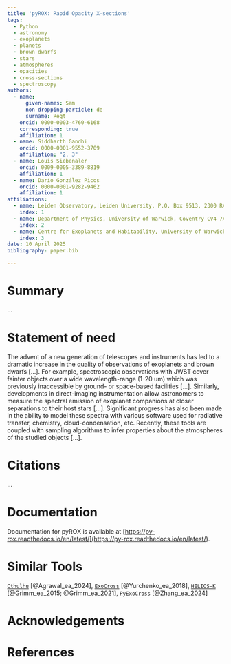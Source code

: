 ```yaml
---
title: 'pyROX: Rapid Opacity X-sections'
tags:
  - Python
  - astronomy
  - exoplanets
  - planets
  - brown dwarfs
  - stars
  - atmospheres
  - opacities
  - cross-sections
  - spectroscopy
authors:
  - name:
      given-names: Sam
      non-dropping-particle: de
      surname: Regt
    orcid: 0000-0003-4760-6168
    corresponding: true
    affiliation: 1
  - name: Siddharth Gandhi
    orcid: 0000-0001-9552-3709
    affiliation: "2, 3"
  - name: Louis Siebenaler
    orcid: 0009-0005-3389-8819
    affiliation: 1
  - name: Darío González Picos
    orcid: 0000-0001-9282-9462
    affiliation: 1
affiliations:
  - name: Leiden Observatory, Leiden University, P.O. Box 9513, 2300 RA, Leiden, The Netherlands
    index: 1
  - name: Department of Physics, University of Warwick, Coventry CV4 7AL, UK
    index: 2
  - name: Centre for Exoplanets and Habitability, University of Warwick, Gibbet Hill Road, Coventry CV4 7AL, UK
    index: 3
date: 10 April 2025
bibliography: paper.bib

---
```


# Summary
...
<!-- 

 -->

# Statement of need
The advent of a new generation of telescopes and instruments has led to a dramatic increase in the quality of observations of exoplanets and brown dwarfs [...]. For example, spectroscopic observations with JWST cover fainter objects over a wide wavelength-range (1-20 um) which was previously inaccessible by ground- or space-based facilities [...]. Similarly, developments in direct-imaging instrumentation allow astronomers to measure the spectral emission of exoplanet companions at closer separations to their host stars [...]. Significant progress has also been made in the ability to model these spectra with various software used for radiative transfer, chemistry, cloud-condensation, etc. Recently, these tools are coupled with sampling algorithms to infer properties about the atmospheres of the studied objects [...]. 

<!-- 
With the advent of new telescopes/instruments (JWST, ELT/METIS, VLT/CRIRES, Keck/KPIC), the quality of observations has dramatically increased. 
In addition, new retrieval techniques have made it possible to infer atmospheric properties, including atmospheric abundances. 

With high signal-to-noises and high resolution spectra, it becomes increasingly clear that model deficiencies, not the data-quality, limits our ability to evaluate the atmospheric conditions. 
An important aspect of these spectral models is the accuracy of the line list, and the pressure and/or temperature on which the opacity cross-sections are calculated. 
 -->

# Citations
...

# Documentation
Documentation for pyROX is available at [https://py-rox.readthedocs.io/en/latest/](https://py-rox.readthedocs.io/en/latest/).

# Similar Tools
[`Cthulhu`](https://github.com/MartianColonist/Cthulhu) [@Agrawal_ea_2024], 
[`ExoCross`](https://github.com/Trovemaster/exocross) [@Yurchenko_ea_2018], 
[`HELIOS-K`](https://github.com/exoclime/HELIOS-K) [@Grimm_ea_2015; @Grimm_ea_2021], 
[`PyExoCross`](https://github.com/Beryl-Jingxin/PyExoCross) [@Zhang_ea_2024]

# Acknowledgements

# References

<!-- Summary: Has a clear description of the high-level functionality and purpose of the software for a diverse, non-specialist audience been provided? -->
<!-- A statement of need: Does the paper have a section titled ‘Statement of need’ that clearly states what problems the software is designed to solve, who the target audience is, and its relation to other work? -->
<!-- State of the field: Do the authors describe how this software compares to other commonly-used packages? -->
<!-- Mention (if applicable) a representative set of past or ongoing research projects using the software and recent scholarly publications enabled by it. -->
